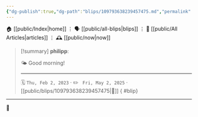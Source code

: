 ```yaml
---
{"dg-publish":true,"dg-path":"blips/109793638239457475.md","permalink":"/blips/109793638239457475/","title":"philipp on mastodon @ 2023-02-02"}
---
```



<div class="transclusion internal-embed is-loaded"><div class="markdown-embed">




🏠 [[public/Index\|home]]  ⋮ 🗣️ [[public/all-blips\|blips]] ⋮  📝 [[public/All Articles\|articles]]  ⋮ 🕰️ [[public/now\|now]]


</div></div>


> [!summary] **philipp**:
>
> 🌤️ Good morning!
> - - -
>
> 🗓️ <code>Thu, Feb 2, 2023</code>  · ✏️ <code> Fri, May 2, 2025</code>  · [[public/blips/109793638239457475\|🔗]]
{ #blip}


- - -

 👾
